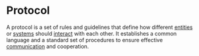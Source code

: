 # Protocol

A protocol is a set of rules and guidelines that define how different [entities](/docs/glossary/entity) or [systems](/docs/glossary/system) should [interact](/docs/glossary/interaction) with each other. It establishes a common language and a standard set of procedures to ensure effective [communication](/docs/glossary/communication) and cooperation.